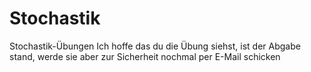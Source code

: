 # Stochastik
Stochastik-Übungen
Ich hoffe das du die Übung siehst, ist der Abgabe stand, werde sie aber zur Sicherheit nochmal per E-Mail schicken
